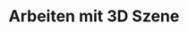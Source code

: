 ﻿---
title: Arbeiten mit 3D Szene
type: docs
weight: 40
url: /de/python-net/working-with-3d-scene/
---

